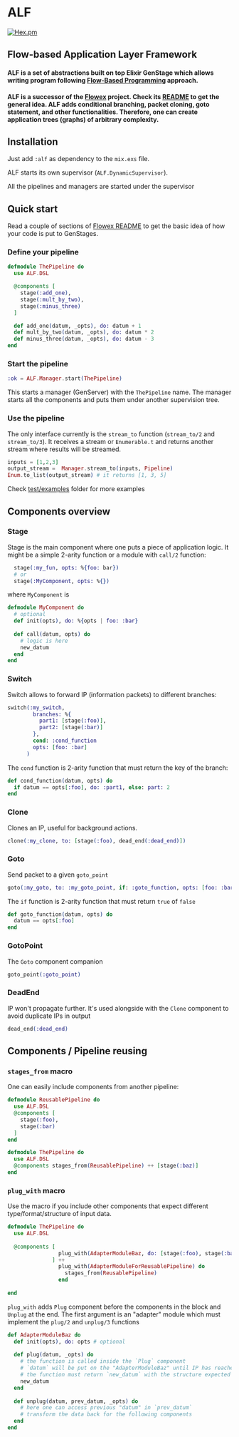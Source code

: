 # ALF
[![Hex.pm](https://img.shields.io/hexpm/v/alf.svg?style=flat-square)](https://hex.pm/packages/alf)
## Flow-based Application Layer Framework

#### ALF is a set of abstractions built on top Elixir GenStage which allows writing program following [Flow-Based Programming](https://en.wikipedia.org/wiki/Flow-based_programming) approach.
#### ALF is a successor of the [Flowex](https://github.com/antonmi/flowex) project. Check its [README](https://github.com/antonmi/flowex#readme) to get the general idea. ALF adds conditional branching, packet cloning, goto statement, and other functionalities. Therefore, one can create application trees (graphs) of arbitrary complexity. 

## Installation
Just add `:alf` as dependency to the `mix.exs` file.

ALF starts its own supervisor (`ALF.DynamicSupervisor`). 

All the pipelines and managers are started under the supervisor

## Quick start
Read a couple of sections of [Flowex README](https://github.com/antonmi/flowex#readme) to get the basic idea of how your code is put to GenStages.
### Define your pipeline
```elixir
defmodule ThePipeline do
  use ALF.DSL

  @components [
    stage(:add_one),
    stage(:mult_by_two),
    stage(:minus_three)
  ]

  def add_one(datum, _opts), do: datum + 1
  def mult_by_two(datum, _opts), do: datum * 2
  def minus_three(datum, _opts), do: datum - 3
end
```
### Start the pipeline
```elixir
:ok = ALF.Manager.start(ThePipeline)
```
This starts a manager (GenServer) with the `ThePipeline` name. The manager starts all the components and puts them under another supervision tree.

### Use the pipeline
The only interface currently is the `stream_to` function (`stream_to/2` and `stream_to/3`).
It receives a stream or `Enumerable.t` and returns another stream where results will be streamed.
```elixir
inputs = [1,2,3]
output_stream =  Manager.stream_to(inputs, Pipeline)
Enum.to_list(output_stream) # it returns [1, 3, 5]
```

Check [test/examples](https://github.com/antonmi/ALF/tree/main/test/examples) folder for more examples


## Components overview
### Stage
Stage is the main component where one puts a piece of application logic. It might be a simple 2-arity function or a module with `call/2` function:
```elixir
  stage(:my_fun, opts: %{foo: bar})
  # or
  stage(:MyComponent, opts: %{})
```
where `MyComponent` is
```elixir
defmodule MyComponent do
  # optional
  def init(opts), do: %{opts | foo: :bar}
  
  def call(datum, opts) do
    # logic is here
    new_datum
  end
end
```

### Switch
Switch allows to forward IP (information packets) to different branches:
```elixir
switch(:my_switch,
        branches: %{
          part1: [stage(:foo)],
          part2: [stage(:bar)]
        },
        cond: :cond_function
        opts: [foo: :bar]
      )
```
The `cond` function is 2-arity function that must return the key of the branch:
```elixir
def cond_function(datum, opts) do
  if datum == opts[:foo], do: :part1, else: part: 2
end
```

### Clone
Clones an IP, useful for background actions.
```elixir
clone(:my_clone, to: [stage(:foo), dead_end(:dead_end)])
```

### Goto
Send packet to a given `goto_point`
```elixir
goto(:my_goto, to: :my_goto_point, if: :goto_function, opts: [foo: :bar])
```
The `if` function is 2-arity function that must return `true` of `false`
```elixir
def goto_function(datum, opts) do
  datum == opts[:foo]
end
```

### GotoPoint
The `Goto` component companion
```elixir
goto_point(:goto_point)
```
### DeadEnd
IP won't propagate further. It's used alongside with the `Clone` component to avoid duplicate IPs in output
```elixir
dead_end(:dead_end)
```



## Components / Pipeline reusing


### `stages_from` macro
One can easily include components from another pipeline:
```elixir
defmodule ReusablePipeline do
  use ALF.DSL
  @components [
    stage(:foo),
    stage(:bar)
  ]
end

defmodule ThePipeline do
  use ALF.DSL
  @components stages_from(ReusablePipeline) ++ [stage(:baz)]
end
```

### `plug_with` macro
Use the macro if you include other components that expect different type/format/structure of input data.
```elixir
defmodule ThePipeline do
  use ALF.DSL
  
  @components [
                plug_with(AdapterModuleBaz, do: [stage(:foo), stage(:bar)])
              ] ++
                plug_with(AdapterModuleForReusablePipeline) do
                  stages_from(ReusablePipeline)
                end
   
end
```
`plug_with` adds `Plug` component before the components in the block and `Unplug` at the end.
The first argument is an "adapter" module which must implement the `plug/2` and `unplug/3` functions
```elixir
def AdapterModuleBaz do
  def init(opts), do: opts # optional
  
  def plug(datum, _opts) do
    # the function is called inside the `Plug` component 
    # `datum` will be put on the "AdapterModuleBaz" until IP has reached the "unplug"
    # the function must return `new_datum` with the structure expected by the following component
    new_datum
  end
  
  def unplug(datum, prev_datum, _opts) do
    # here one can access previous "datum" in `prev_datum`
    # transform the data back for the following components
  end
end
```













